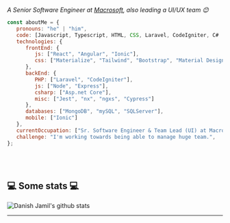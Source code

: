
<p><em>A Senior Software Engineer at <a href="https://macrosoftinc.com">Macrosoft</a>, also leading a UI/UX team 😊</br>
</em></p>
 

```javascript
const aboutMe = {
   pronouns: "he" | "him",
   code: [Javascript, Typescript, HTML, CSS, Laravel, CodeIgniter, C# .NET],
   technologies: {
      frontEnd: {
         js: ["React", "Angular", "Ionic"],
         css: ["Materialize", "Tailwind", "Bootstrap", "Material Design"]
      },
      backEnd: {
         PHP: ["Laravel", "CodeIgniter"],
         js: ["Node", "Express"],
         csharp: ["Asp.net Core"],
         misc: ["Jest", "nx", "ngxs", "Cypress"]
      },
      databases: ["MongoDB", "mySQL", "SQLServer"],
      mobile: ["Ionic"]
   },
   currentOccupation: ["Sr. Software Engineer & Team Lead (UI) at Macrosoft Inc."],
   challenge: "I'm working towards being able to manage huge team.",
};
```
</br></br>
<h2>💻 Some stats 💻</h2>

![Danish Jamil's github stats](https://github-readme-stats.vercel.app/api?username=danish-jamil&show_icons=true&title_color=fff&icon_color=79ff97&text_color=9f9f9f&bg_color=151515)

---
